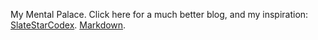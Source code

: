 My Mental Palace. Click here for a much better blog, and my inspiration: [SlateStarCodex](https://www.slatestarcodex.com). 
[Markdown](https://guides.github.com/features/mastering-markdown/). 


